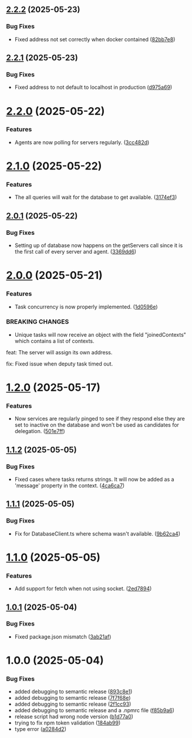 ## [2.2.2](https://github.com/emomilol/processing-graph/compare/v2.2.1...v2.2.2) (2025-05-23)


### Bug Fixes

* Fixed address not set correctly when docker contained ([82bb7e8](https://github.com/emomilol/processing-graph/commit/82bb7e833fa32ccd125d1f6cefb54a9aed3b1544))

## [2.2.1](https://github.com/emomilol/processing-graph/compare/v2.2.0...v2.2.1) (2025-05-23)


### Bug Fixes

* Fixed address to not default to localhost in production ([d975a69](https://github.com/emomilol/processing-graph/commit/d975a693b95635add005e5a46eb0b1ff9277f1bd))

# [2.2.0](https://github.com/emomilol/processing-graph/compare/v2.1.0...v2.2.0) (2025-05-22)


### Features

* Agents are now polling for servers regularly. ([3cc482d](https://github.com/emomilol/processing-graph/commit/3cc482dbf1a322a848eacea14a6ea85ee2fe2ad5))

# [2.1.0](https://github.com/emomilol/processing-graph/compare/v2.0.1...v2.1.0) (2025-05-22)


### Features

* The all queries will wait for the database to get available. ([3174ef3](https://github.com/emomilol/processing-graph/commit/3174ef35ea66d13086d18d972127de1e293648ec))

## [2.0.1](https://github.com/emomilol/processing-graph/compare/v2.0.0...v2.0.1) (2025-05-22)


### Bug Fixes

* Setting up of database now happens on the getServers call since it is the first call of every server and agent. ([3369dd6](https://github.com/emomilol/processing-graph/commit/3369dd647b41d70e0408df9058388d56343d1435))

# [2.0.0](https://github.com/emomilol/processing-graph/compare/v1.2.0...v2.0.0) (2025-05-21)


### Features

* Task concurrency is now properly implemented. ([1d0596e](https://github.com/emomilol/processing-graph/commit/1d0596e1b1edc3e31cd0b6385d16a01fbef7ff66))


### BREAKING CHANGES

* Unique tasks will now receive an object with the field "joinedContexts" which contains a list of contexts.

feat: The server will assign its own address.

fix: Fixed issue when deputy task timed out.

# [1.2.0](https://github.com/emomilol/processing-graph/compare/v1.1.2...v1.2.0) (2025-05-17)


### Features

* Now services are regularly pinged to see if they respond else they are set to inactive on the database and won't be used as candidates for delegation. ([501e7ff](https://github.com/emomilol/processing-graph/commit/501e7fff05d8fc7ad8d5c9cb97974f87060cdbbe))

## [1.1.2](https://github.com/emomilol/processing-graph/compare/v1.1.1...v1.1.2) (2025-05-05)


### Bug Fixes

* Fixed cases where tasks returns strings. It will now be added as a 'message' property in the context. ([4ca6ca7](https://github.com/emomilol/processing-graph/commit/4ca6ca7d57bde97af2487d73539f747bc28b9186))

## [1.1.1](https://github.com/emomilol/processing-graph/compare/v1.1.0...v1.1.1) (2025-05-05)


### Bug Fixes

* Fix for DatabaseClient.ts where schema wasn't available. ([9b62ca4](https://github.com/emomilol/processing-graph/commit/9b62ca4a4d78c544dfe22727bda33edfe1cd25fa))

# [1.1.0](https://github.com/emomilol/processing-graph/compare/v1.0.1...v1.1.0) (2025-05-05)


### Features

* Add support for fetch when not using socket. ([2ed7894](https://github.com/emomilol/processing-graph/commit/2ed789450227856b6aa7ace1ea8263795ed8b712))

## [1.0.1](https://github.com/emomilol/processing-graph/compare/v1.0.0...v1.0.1) (2025-05-04)


### Bug Fixes

* Fixed package.json mismatch ([3ab21af](https://github.com/emomilol/processing-graph/commit/3ab21af5ffea80e2e85b20508d60aa18789e6472))

# 1.0.0 (2025-05-04)


### Bug Fixes

* added debugging to semantic release ([893c8e1](https://github.com/emomilol/processing-graph/commit/893c8e1af1d5c3c35ac687713c03d5ea0e2ace89))
* added debugging to semantic release ([7f7f68e](https://github.com/emomilol/processing-graph/commit/7f7f68e7e163bcd61558a7710c0eed9dad0ff5b4))
* added debugging to semantic release ([2f1cc93](https://github.com/emomilol/processing-graph/commit/2f1cc93dbdab3df2026cd25d5bd118ecfaaeb4bb))
* added debugging to semantic release and a .npmrc file ([f85b9a6](https://github.com/emomilol/processing-graph/commit/f85b9a6597de405b977fe4fbc6a6f4f182d75c75))
* release script had wrong node version ([b1d77a0](https://github.com/emomilol/processing-graph/commit/b1d77a0df5629320ed8edba220ebe52ef171a423))
* trying to fix npm token validation ([184ab99](https://github.com/emomilol/processing-graph/commit/184ab995711f6daba2e5dcd899f6f844d2cab02d))
* type error ([a0284d2](https://github.com/emomilol/processing-graph/commit/a0284d20e5500006d451f2ecb499aa7afacf36cc))
